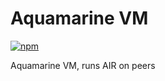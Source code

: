 # Aquamarine VM

[![npm](https://img.shields.io/npm/v/@fluencelabs/avm)](https://www.npmjs.com/package/@fluencelabs/avm)

Aquamarine VM, runs AIR on peers
